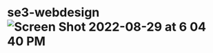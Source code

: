 # se3-webdesign![Screen Shot 2022-08-29 at 6 04 40 PM](https://user-images.githubusercontent.com/77071935/187214408-d523c2f1-faf6-4ed6-9ebf-639bd57a5c48.png)
